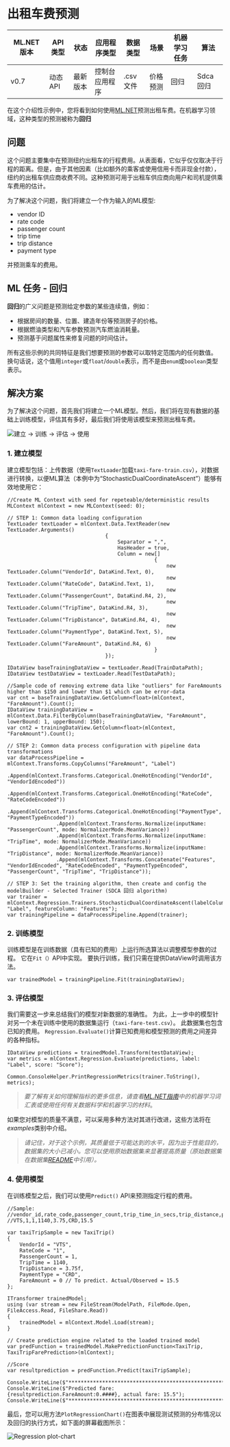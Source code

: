 # 出租车费预测

| ML.NET 版本 | API 类型          | 状态                        | 应用程序类型    | 数据类型 | 场景            | 机器学习任务                   | 算法                  |
|----------------|-------------------|-------------------------------|-------------|-----------|---------------------|---------------------------|-----------------------------|
| v0.7           | 动态 API | 最新版本 | 控制台应用程序 | .csv 文件 | 价格预测 | 回归 | Sdca 回归 |

在这个介绍性示例中，您将看到如何使用[ML.NET](https://www.microsoft.com/net/learn/apps/machine-learning-and-ai/ml-dotnet)预测出租车费。在机器学习领域，这种类型的预测被称为**回归**

## 问题
这个问题主要集中在预测纽约出租车的行程费用。从表面看，它似乎仅仅取决于行程的距离。但是，由于其他因素（比如额外的乘客或使用信用卡而非现金付款），纽约的出租车供应商收费不同。这种预测可用于出租车供应商向用户和司机提供乘车费用的估计。

为了解决这个问题，我们将建立一个作为输入的ML模型:
* vendor ID
* rate code
* passenger count
* trip time
* trip distance
* payment type

并预测乘车的费用。

## ML 任务 - 回归
**回归**的广义问题是预测给定参数的某些连续值，例如：
* 根据房间的数量、位置、建造年份等预测房子的价格。
* 根据燃油类型和汽车参数预测汽车燃油消耗量。
* 预测基于问题属性来修复问题的时间估计。

所有这些示例的共同特征是我们想要预测的参数可以取特定范围内的任何数值。 换句话说，这个值用`integer`或`float`/`double`表示，而不是由`enum`或`boolean`类型表示。

## 解决方案
为了解决这个问题，首先我们将建立一个ML模型。然后，我们将在现有数据的基础上训练模型，评估其有多好，最后我们将使用该模型来预测出租车费。 

![建立 -> 训练 -> 评估 -> 使用](../shared_content/modelpipeline.png)

### 1. 建立模型

建立模型包括：上传数据（使用`TextLoader`加载`taxi-fare-train.csv`），对数据进行转换，以便ML算法（本例中为“StochasticDualCoordinateAscent”）能够有效地使用它：

```CSharp
//Create ML Context with seed for repeteable/deterministic results
MLContext mlContext = new MLContext(seed: 0);

// STEP 1: Common data loading configuration
TextLoader textLoader = mlContext.Data.TextReader(new TextLoader.Arguments()
                                {
                                    Separator = ",",
                                    HasHeader = true,
                                    Column = new[]
                                                {
                                                    new TextLoader.Column("VendorId", DataKind.Text, 0),
                                                    new TextLoader.Column("RateCode", DataKind.Text, 1),
                                                    new TextLoader.Column("PassengerCount", DataKind.R4, 2),
                                                    new TextLoader.Column("TripTime", DataKind.R4, 3),
                                                    new TextLoader.Column("TripDistance", DataKind.R4, 4),
                                                    new TextLoader.Column("PaymentType", DataKind.Text, 5),
                                                    new TextLoader.Column("FareAmount", DataKind.R4, 6)
                                                }
                                });

IDataView baseTrainingDataView = textLoader.Read(TrainDataPath);
IDataView testDataView = textLoader.Read(TestDataPath);

//Sample code of removing extreme data like "outliers" for FareAmounts higher than $150 and lower than $1 which can be error-data 
var cnt = baseTrainingDataView.GetColumn<float>(mlContext, "FareAmount").Count();
IDataView trainingDataView = mlContext.Data.FilterByColumn(baseTrainingDataView, "FareAmount", lowerBound: 1, upperBound: 150);
var cnt2 = trainingDataView.GetColumn<float>(mlContext, "FareAmount").Count();

// STEP 2: Common data process configuration with pipeline data transformations
var dataProcessPipeline = mlContext.Transforms.CopyColumns("FareAmount", "Label")
                .Append(mlContext.Transforms.Categorical.OneHotEncoding("VendorId", "VendorIdEncoded"))
                .Append(mlContext.Transforms.Categorical.OneHotEncoding("RateCode", "RateCodeEncoded"))
                .Append(mlContext.Transforms.Categorical.OneHotEncoding("PaymentType", "PaymentTypeEncoded"))
                .Append(mlContext.Transforms.Normalize(inputName: "PassengerCount", mode: NormalizerMode.MeanVariance))
                .Append(mlContext.Transforms.Normalize(inputName: "TripTime", mode: NormalizerMode.MeanVariance))
                .Append(mlContext.Transforms.Normalize(inputName: "TripDistance", mode: NormalizerMode.MeanVariance))
                .Append(mlContext.Transforms.Concatenate("Features", "VendorIdEncoded", "RateCodeEncoded", "PaymentTypeEncoded", "PassengerCount", "TripTime", "TripDistance"));

// STEP 3: Set the training algorithm, then create and config the modelBuilder - Selected Trainer (SDCA 回归 algorithm)                            
var trainer = mlContext.Regression.Trainers.StochasticDualCoordinateAscent(labelColumn: "Label", featureColumn: "Features");
var trainingPipeline = dataProcessPipeline.Append(trainer);
```

### 2. 训练模型
训练模型是在训练数据（具有已知的费用）上运行所选算法以调整模型参数的过程。 它在`Fit（）`API中实现。 要执行训练，我们只需在提供DataView时调用该方法。
```CSharp
var trainedModel = trainingPipeline.Fit(trainingDataView);
```
### 3. 评估模型
我们需要这一步来总结我们的模型对新数据的准确性。 为此，上一步中的模型针对另一个未在训练中使用的数据集运行（`taxi-fare-test.csv`）。 此数据集也包含已知的费用。 `Regression.Evaluate()`计算已知费用和模型预测的费用之间差异的各种指标。

```CSharp
IDataView predictions = trainedModel.Transform(testDataView);
var metrics = mlContext.Regression.Evaluate(predictions, label: "Label", score: "Score");

Common.ConsoleHelper.PrintRegressionMetrics(trainer.ToString(), metrics);

```
>*要了解有关如何理解指标的更多信息，请查看[ML.NET指南](https://docs.microsoft.com/en-us/dotnet/machine-learning/)中的机器学习词汇表或使用任何有关数据科学和机器学习的材料*。

如果您对模型的质量不满意，可以采用多种方法对其进行改进，这些方法将在*examples*类别中介绍。

>*请记住，对于这个示例，其质量低于可能达到的水平，因为出于性能目的，数据集的大小已减小。您可以使用原始数据集来显著提高质量（原始数据集在数据集[README](../../../datasets/README.md)中引用）。*

### 4. 使用模型
在训练模型之后，我们可以使用`Predict()` API来预测指定行程的费用。

```CSharp
//Sample: 
//vendor_id,rate_code,passenger_count,trip_time_in_secs,trip_distance,payment_type,fare_amount
//VTS,1,1,1140,3.75,CRD,15.5

var taxiTripSample = new TaxiTrip()
{
    VendorId = "VTS",
    RateCode = "1",
    PassengerCount = 1,
    TripTime = 1140,
    TripDistance = 3.75f,
    PaymentType = "CRD",
    FareAmount = 0 // To predict. Actual/Observed = 15.5
};

ITransformer trainedModel;
using (var stream = new FileStream(ModelPath, FileMode.Open, FileAccess.Read, FileShare.Read))
{
    trainedModel = mlContext.Model.Load(stream);
}

// Create prediction engine related to the loaded trained model
var predFunction = trainedModel.MakePredictionFunction<TaxiTrip, TaxiTripFarePrediction>(mlContext);

//Score
var resultprediction = predFunction.Predict(taxiTripSample);

Console.WriteLine($"**********************************************************************");
Console.WriteLine($"Predicted fare: {resultprediction.FareAmount:0.####}, actual fare: 15.5");
Console.WriteLine($"**********************************************************************");

```

最后，您可以用方法`PlotRegressionChart()`在图表中展现测试预测的分布情况以及回归的执行方式，如下面的屏幕截图所示： 

![Regression plot-chart](images/Sample-Regression-Chart.png)

